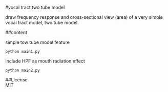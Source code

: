 #vocal tract two tube model  

draw frequency response and cross-sectional view (area) of a very simple vocal tract model, two tube model.  

##content  

simple tow tube model feature  
```
python main1.py
```
  
include HPF as mouth radiation effect   
```
python main2.py
```

##License  
MIT  
